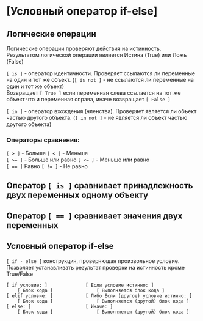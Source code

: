# [Условный оператор if-else]

## Логические операции  

Логические операции проверяют действия на истинность.  
Результатом логической операции является Истина (True) или Ложь (False)

`[ is ]` - оператор идентичности. Проверяет ссылаются ли переменные на один и тот же объект. (`[ is not ]` - не ссылаются ли переменные на один и тот же объект)  
Возвращает `[ True ]` если переменная слева ссылается на тот же объект что и переменная справа, иначе возвращает `[ False ]`

`[ in ]` - оператор вхождения (членства). Проверяет является ли объект частью другого объекта. (`[ in not ]` - не является ли объект частью другого объекта)



### Операторы сравнения:
`[ > ]` - Больше      `[ < ]` - Меньше  
`[ >= ]` - Больше или равно      `[ <= ]` - Меньше или равно  
`[ == ]` Равно      `[ != ]` - Не равно  

## Оператор `[ is ]` сравнивает принадлежность двух переменных одному объекту
## Оператор `[ == ]` сравнивает значения двух переменных

## Условный оператор if-else

`[ if - else ]` конструкция, проверяющая произвольное условие. Позволяет устанавливать результат проверки на истинность кроме True/False

```
[ if условие: ]              [ Если условие истинно: ]  
    [ Блок кода ]                [ Выполняется блок кода ]
[ elif условие: ]            [ Либо Если (другое) условие истинно: ]
    [ Блок кода ]                [ Выполняется (другой) блок кода ]
[ else: ]                    [ Иначе: ]
    [ Блок кода ]                [ Выполняется (другой) блок кода ]
``` 



    

